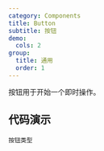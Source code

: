 ```yaml
---
category: Components
title: Button
subtitle: 按钮
demo:
  cols: 2
group:
  title: 通用
  order: 1
---
```


按钮用于开始一个即时操作。

## 代码演示

<!-- prettier-ignore -->
<code src="./demo/basic.tsx">按钮类型</code>
